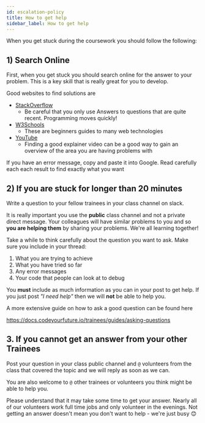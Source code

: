 ```yaml
---
id: escalation-policy
title: How to get help
sidebar_label: How to get help
---
```


When you get stuck during the coursework you should follow the following:

## 1) Search Online

First, when you get stuck you should search online for the answer to your problem. This is a key skill that is really great for you to develop.

Good websites to find solutions are

- [StackOverflow](https://stackoverflow.com/)
  - Be careful that you only use Answers to questions that are quite recent. Programming moves quickly!
- [W3Schools](https://www.w3schools.com/)
  - These are beginners guides to many web technologies
- [YouTube](https://www.youtube.com/)
  - Finding a good explainer video can be a good way to gain an overview of the area you are having problems with

If you have an error message, copy and paste it into Google. Read carefully each each result to find exactly what you want

## 2) If you are stuck for longer than 20 minutes

Write a question to your fellow trainees in your class channel on slack. 

It is really important you use the **public** class channel and not a private direct message. Your colleagues will have similar problems to you and so **you are helping them** by sharing your problems. We're all learning together!

Take a while to think carefully about the question you want to ask. Make sure you include in your thread:

1. What you are trying to achieve
2. What you have tried so far
3. Any error messages
4. Your code that people can look at to debug

You **must** include as much information as you can in your post to get help. If you just post _"I need help"_ then we will **not** be able to help you.

A more extensive guide on how to ask a good question can be found here

https://docs.codeyourfuture.io/trainees/guides/asking-questions

## 3. If you cannot get an answer from your other Trainees

Post your question in your class public channel and `@` volunteers from the class that covered the topic and we will reply as soon as we can.

You are also welcome to `@` other trainees or volunteers you think might be able to help you.

Please understand that it may take some time to get your answer. Nearly all of our volunteers work full time jobs and only volunteer in the evenings. Not getting an answer doesn't mean you don't want to help - we're just busy 😊
